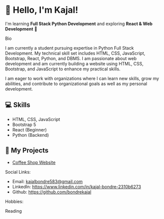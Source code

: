 # 👋 Hello, I'm Kajal!
I'm learning **Full Stack Python Development** and exploring **React & Web Development** 🚀


Bio

I am currently a student pursuing expertise in Python Full Stack Development. My technical skill set includes HTML, CSS, JavaScript, Bootstrap, React, Python, and DBMS. I am passionate about web development and am currently building a website using HTML, CSS, Bootstrap, and JavaScript to enhance my practical skills.

I am eager to work with organizations where I can learn new skills, grow my abilities, and contribute to organizational goals as well as my personal development.

## 💻 Skills
- HTML, CSS, JavaScript
- Bootstrap 5
- React (Beginner)
- Python (Backend)

## 📸 My Projects

- [Coffee Shop Website](https://bondrekajal.github.io/Cofee_Shop/)

  
Social Links:

- Email: kajalbondre583@gmail.com
- LinkedIn: https://www.linkedin.com/in/kajal-bondre-2310b6273
- Github: https://github.com/bondrekajal

Hobbies:

Reading
